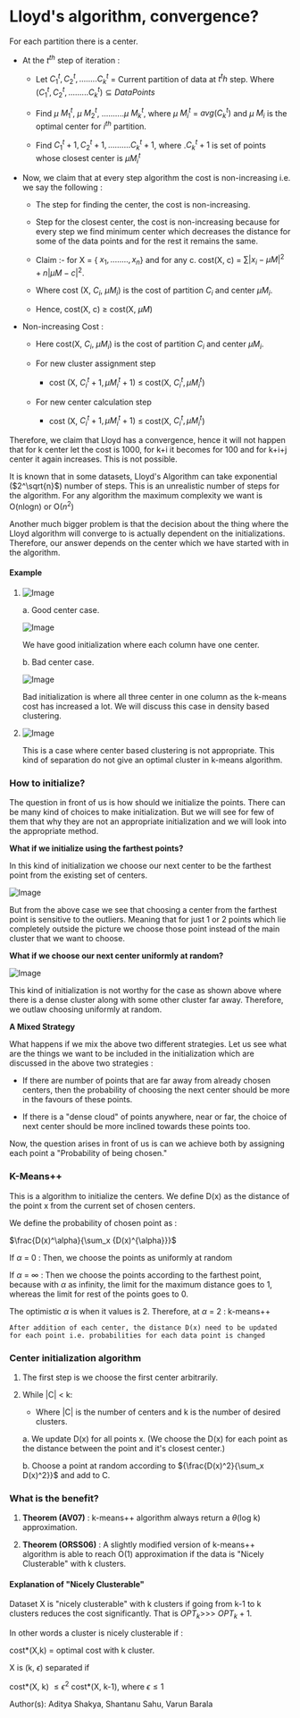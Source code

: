 # Lloyd's algorithm, convergence?

For each partition there is a center.

- At the $t^{th}$ step of iteration :

  - Let $C_1^t, C_2^t, ........C_k^t$ = Current partition of data at $t^th$ step. Where  $(C_1^t, C_2^t, .........C_k^t) \subseteq {Data Points}$

  - Find $\mu$ $M_1^t$, $\mu$ $M_2^t$, ..........$\mu$ $M_k^t$, where $\mu$ $M_i^t$ = $avg(C_k^t)$ and $\mu$ $M_i$ is the optimal center for $i^{th}$ partition.

  - Find $C_1^t+1, C_2^t+1, ..........C_k^t+1$, where .$C_k^t+1$ is set of points whose closest center is $\mu M_i^t$

- Now, we claim that at every step algorithm the cost is non-increasing i.e. we say the following :

  - The step for finding the center, the cost is non-increasing.

  - Step for the closest center, the cost is non-increasing because for every step we find minimum center which decreases the  distance for some of the data points and for the rest it remains the same.

  - Claim :- for X = { $x_1, ........, x_n$} and for any c. cost(X, c) = ${\sum_{}} |x_i - \mu M|^2 + n| \mu M - c|^2$.
  - Where cost (X, $C_i$, $\mu M_i$) is the cost of partition $C_i$ and center $\mu M_i$.

  - Hence, cost(X, c) $\ge$ cost(X, $\mu M$)

- Non-increasing Cost :

  - Here cost(X, $C_i$, $\mu M_i$) is the cost of partition $C_i$ and center $\mu M_i$.

  - For new cluster assignment step
    - cost (X, $C_i^t+1, \mu M_i^t+1$) $\le$ cost(X, $C_i^t, \mu M_i^t$)

  - For new center calculation step
    - cost (X, $C_i^t+1, \mu M_i^t+1$) $\le$ cost(X, $C_i^t, \mu M_i^t$)

Therefore, we claim that Lloyd has a convergence, hence it will not happen that for k center let the cost is 1000, for k+i it becomes for 100 and for k+i+j center it again increases. This is not possible.

It is known that in some datasets, Lloyd's Algorithm can take exponential ($2^\sqrt{n}$) number of steps. This is an unrealistic number of steps for the algorithm. For any algorithm the maximum complexity we want is O(nlogn) or O$(n^2)$

Another much bigger problem is that the decision about the thing where the Lloyd algorithm will converge to is actually dependent on the initializations. Therefore, our answer depends on the center which we have started with in the algorithm.

#### Example

1. ![Image](../assets/2022_01_27_Hierarchial_Clustering/Image3.jpeg)


    a. Good center case.

    ![Image](../assets/2022_01_27_Hierarchial_Clustering/Image4.jpeg)


    We have good initialization where each column have one center.

    b. Bad center case.

    ![Image](../assets/2022_01_27_Hierarchial_Clustering/Image5.jpeg)

    Bad initialization is where all three center in one column as the k-means cost has increased a lot. We will discuss this case in density based clustering.

2. ![Image](../assets/2022_01_27_Hierarchial_Clustering/Image6.jpeg)

    This is a case where center based clustering is not appropriate. This kind of separation do not give an optimal cluster in k-means algorithm.

### How to initialize?

The question in front of us is how should we initialize the points. There can be many kind of choices to make initialization. But we will see for few of them that why they are not an appropriate initialization and we will look into the appropriate method.

**What if we initialize using the farthest points?**

In this kind of initialization we choose our next center to be the farthest point from the existing set of centers.

![Image](../assets/2022_01_27_Hierarchial_Clustering/Image7.jpeg)

But from the above case we see that choosing a center from the farthest point is sensitive to the outliers. Meaning that for just 1 or 2 points which lie completely outside the picture we choose those point instead of the main cluster that we want to choose.

**What if we choose our next center uniformly at random?**

![Image](../assets/2022_01_27_Hierarchial_Clustering/Image8.jpeg)

This kind of initialization is not worthy for the case as shown above where there is a dense cluster along with some other cluster far away. Therefore, we outlaw choosing uniformly at random.

**A Mixed Strategy**

What happens if we mix the above two different strategies. Let us see what are the things we want to be included in the initialization which are discussed in the above two strategies :

- If there are number of points that are far away from already chosen centers, then the probability of choosing the next center should be more in the favours of these points.

- If there is a "dense cloud" of points anywhere, near or far, the choice of next center should be more inclined towards these points too.

Now, the question arises in front of us is can we achieve both by assigning each point a "Probability of being chosen."

### K-Means++

This is a algorithm to initialize the centers. We define D(x) as the distance of the point x from the current set of chosen centers.

We define the probability of chosen point as :

  $\frac{D(x)^\alpha}{\sum_x {D(x)^{\alpha}}}$

  If $\alpha$ = 0 : Then, we choose the points as uniformly at random

  If $\alpha$ = ${\infty}$ : Then we choose the points according to the farthest point, because with $\alpha$ as infinity, the limit for the maximum distance goes to 1, whereas the limit for rest of the points goes to 0.

  The optimistic $\alpha$ is when it values is 2. Therefore, at $\alpha$ = 2 : k-means++

```{NOTE}
After addition of each center, the distance D(x) need to be updated for each point i.e. probabilities for each data point is changed
```

### Center initialization algorithm

1. The first step is we choose the first center arbitrarily.

2. While |C| < k:

   - Where |C| is the number of centers and k is the number of desired clusters.

   a. We update D(x) for all points x. (We choose the D(x) for each point as the distance between the point and it's closest center.)

   b. Choose a point at random according to ${\frac{D(x)^2}{\sum_x D(x)^2}}$ and add to C.

### What is the benefit?

1. **Theorem (AV07)** : k-means++ algorithm always return a $\theta$(log k) approximation.

2. **Theorem (ORSS06)** : A slightly modified version of k-means++ algorithm is able to reach O(1) approximation if the data is "Nicely Clusterable" with k clusters.

#### Explanation of "Nicely Clusterable"

Dataset X is "nicely clusterable" with k clusters if going from k-1 to k clusters reduces the cost significantly. That is $OPT_k$>>> $OPT_k+1$.

In other words a cluster is nicely clusterable if :

cost*(X,k) = optimal cost with k cluster.

X is (k, $\epsilon$) separated if

cost*(X, k) $\le \epsilon^2$ cost*(X, k-1), where $\epsilon \le 1$

<footer>
Author(s): Aditya Shakya, Shantanu Sahu, Varun Barala
</footer>
